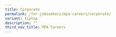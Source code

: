 ```yaml
---
title: Corporate
permalink: /for-jobseekers/mpa-careers/corporate/
variant: tiptap
description: ""
third_nav_title: MPA Careers
---
```

